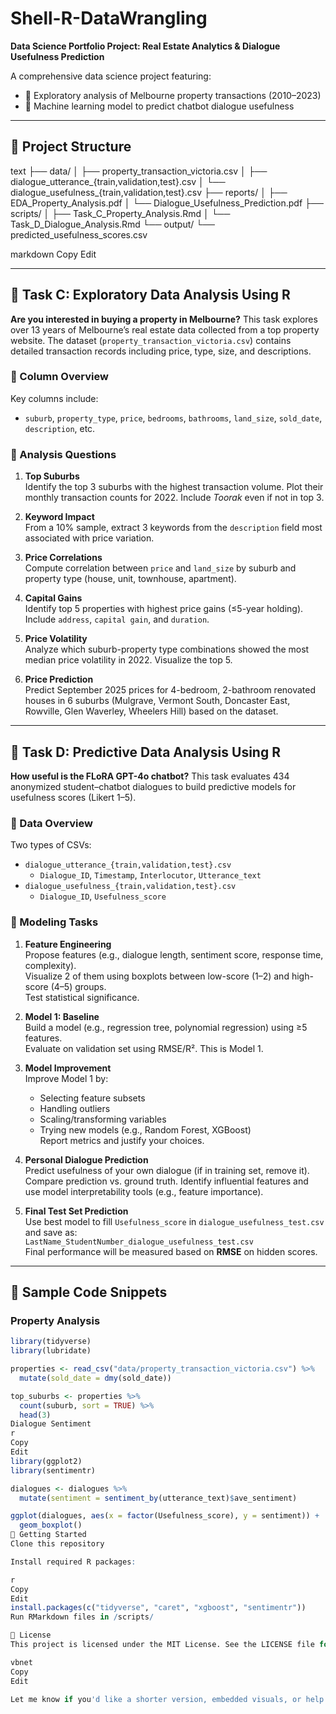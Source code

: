 # Shell-R-DataWrangling

**Data Science Portfolio Project: Real Estate Analytics & Dialogue Usefulness Prediction**

A comprehensive data science project featuring:

- 🏡 Exploratory analysis of Melbourne property transactions (2010–2023)  
- 💬 Machine learning model to predict chatbot dialogue usefulness

---

## 📁 Project Structure

text
├── data/
│ ├── property_transaction_victoria.csv
│ ├── dialogue_utterance_{train,validation,test}.csv
│ └── dialogue_usefulness_{train,validation,test}.csv
├── reports/
│ ├── EDA_Property_Analysis.pdf
│ └── Dialogue_Usefulness_Prediction.pdf
├── scripts/
│ ├── Task_C_Property_Analysis.Rmd
│ └── Task_D_Dialogue_Analysis.Rmd
└── output/
└── predicted_usefulness_scores.csv

markdown
Copy
Edit

---

## 🧩 Task C: Exploratory Data Analysis Using R

**Are you interested in buying a property in Melbourne?** This task explores over 13 years of Melbourne’s real estate data collected from a top property website. The dataset (`property_transaction_victoria.csv`) contains detailed transaction records including price, type, size, and descriptions.

### 📑 Column Overview

Key columns include:  
- `suburb`, `property_type`, `price`, `bedrooms`, `bathrooms`, `land_size`, `sold_date`, `description`, etc.

### 📝 Analysis Questions

1. **Top Suburbs**  
   Identify the top 3 suburbs with the highest transaction volume. Plot their monthly transaction counts for 2022. Include *Toorak* even if not in top 3.

2. **Keyword Impact**  
   From a 10% sample, extract 3 keywords from the `description` field most associated with price variation.

3. **Price Correlations**  
   Compute correlation between `price` and `land_size` by suburb and property type (house, unit, townhouse, apartment).

4. **Capital Gains**  
   Identify top 5 properties with highest price gains (≤5-year holding). Include `address`, `capital gain`, and `duration`.

5. **Price Volatility**  
   Analyze which suburb-property type combinations showed the most median price volatility in 2022. Visualize the top 5.

6. **Price Prediction**  
   Predict September 2025 prices for 4-bedroom, 2-bathroom renovated houses in 6 suburbs (Mulgrave, Vermont South, Doncaster East, Rowville, Glen Waverley, Wheelers Hill) based on the dataset.

---

## 🧠 Task D: Predictive Data Analysis Using R

**How useful is the FLoRA GPT-4o chatbot?** This task evaluates 434 anonymized student–chatbot dialogues to build predictive models for usefulness scores (Likert 1–5).

### 📂 Data Overview

Two types of CSVs:
- `dialogue_utterance_{train,validation,test}.csv`
  - `Dialogue_ID`, `Timestamp`, `Interlocutor`, `Utterance_text`
- `dialogue_usefulness_{train,validation,test}.csv`
  - `Dialogue_ID`, `Usefulness_score`

### 📝 Modeling Tasks

1. **Feature Engineering**  
   Propose features (e.g., dialogue length, sentiment score, response time, complexity).  
   Visualize 2 of them using boxplots between low-score (1–2) and high-score (4–5) groups.  
   Test statistical significance.

2. **Model 1: Baseline**  
   Build a model (e.g., regression tree, polynomial regression) using ≥5 features.  
   Evaluate on validation set using RMSE/R². This is Model 1.

3. **Model Improvement**  
   Improve Model 1 by:
   - Selecting feature subsets
   - Handling outliers
   - Scaling/transforming variables
   - Trying new models (e.g., Random Forest, XGBoost)  
   Report metrics and justify your choices.

4. **Personal Dialogue Prediction**  
   Predict usefulness of your own dialogue (if in training set, remove it).  
   Compare prediction vs. ground truth. Identify influential features and use model interpretability tools (e.g., feature importance).

5. **Final Test Set Prediction**  
   Use best model to fill `Usefulness_score` in `dialogue_usefulness_test.csv` and save as:  
   `LastName_StudentNumber_dialogue_usefulness_test.csv`  
   Final performance will be measured based on **RMSE** on hidden scores.

---

## 🧪 Sample Code Snippets

### Property Analysis

```r
library(tidyverse)
library(lubridate)

properties <- read_csv("data/property_transaction_victoria.csv") %>%
  mutate(sold_date = dmy(sold_date))

top_suburbs <- properties %>%
  count(suburb, sort = TRUE) %>%
  head(3)
Dialogue Sentiment
r
Copy
Edit
library(ggplot2)
library(sentimentr)

dialogues <- dialogues %>%
  mutate(sentiment = sentiment_by(utterance_text)$ave_sentiment)

ggplot(dialogues, aes(x = factor(Usefulness_score), y = sentiment)) +
  geom_boxplot()
🚀 Getting Started
Clone this repository

Install required R packages:

r
Copy
Edit
install.packages(c("tidyverse", "caret", "xgboost", "sentimentr"))
Run RMarkdown files in /scripts/

📄 License
This project is licensed under the MIT License. See the LICENSE file for details.

vbnet
Copy
Edit

Let me know if you'd like a shorter version, embedded visuals, or help setting up `.Rproj` structure or GitHub
